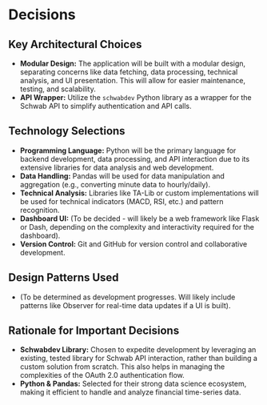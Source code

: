 # Decisions

## Key Architectural Choices

- **Modular Design:** The application will be built with a modular design, separating concerns like data fetching, data processing, technical analysis, and UI presentation. This will allow for easier maintenance, testing, and scalability.
- **API Wrapper:** Utilize the `schwabdev` Python library as a wrapper for the Schwab API to simplify authentication and API calls.

## Technology Selections

- **Programming Language:** Python will be the primary language for backend development, data processing, and API interaction due to its extensive libraries for data analysis and web development.
- **Data Handling:** Pandas will be used for data manipulation and aggregation (e.g., converting minute data to hourly/daily).
- **Technical Analysis:** Libraries like TA-Lib or custom implementations will be used for technical indicators (MACD, RSI, etc.) and pattern recognition.
- **Dashboard UI:** (To be decided - will likely be a web framework like Flask or Dash, depending on the complexity and interactivity required for the dashboard).
- **Version Control:** Git and GitHub for version control and collaborative development.

## Design Patterns Used

- (To be determined as development progresses. Will likely include patterns like Observer for real-time data updates if a UI is built).

## Rationale for Important Decisions

- **Schwabdev Library:** Chosen to expedite development by leveraging an existing, tested library for Schwab API interaction, rather than building a custom solution from scratch. This also helps in managing the complexities of the OAuth 2.0 authentication flow.
- **Python & Pandas:** Selected for their strong data science ecosystem, making it efficient to handle and analyze financial time-series data.
